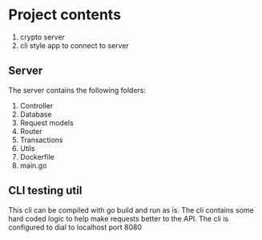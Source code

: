 # Project contents  

1. crypto server  
2. cli style app to connect to server  


## Server
The server contains the following folders:  
1. Controller  
2. Database  
3. Request models  
4. Router  
5. Transactions  
6. Utils  
7. Dockerfile
8. main.go

## CLI testing util 
This cli can be compiled with go build and run as is.
The cli contains some hard coded logic to help make requests better to the API. 
The cli is configured to dial to localhost port 8080